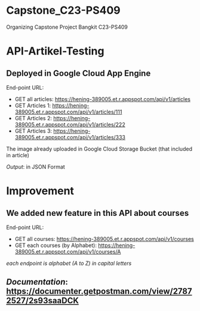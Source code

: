 # Capstone_C23-PS409

Organizing Capstone Project Bangkit C23-PS409

API-Artikel-Testing
==
Deployed in Google Cloud App Engine
--
End-point URL:
- GET all articles: https://hening-389005.et.r.appspot.com/api/v1/articles
- GET Articles 1: https://hening-389005.et.r.appspot.com/api/v1/articles/111
- GET Articles 2: https://hening-389005.et.r.appspot.com/api/v1/articles/222
- GET Articles 3: https://hening-389005.et.r.appspot.com/api/v1/articles/333

The image already uploaded in Google Cloud Storage Bucket (that included in article)

*Output*: in JSON Format

Improvement
==
We added new feature in this API about courses
--
End-point URL:
- GET all courses: https://hening-389005.et.r.appspot.com/api/v1/courses
- GET each courses (by Alphabet): https://hening-389005.et.r.appspot.com/api/v1/courses/A

*each endpoint is alphabet (A to Z) in capital letters*

*Documentation*: https://documenter.getpostman.com/view/27872527/2s93saaDCK
--


